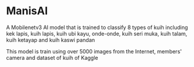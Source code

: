# ManisAI
A Mobilenetv3 AI model that is trained to classify 8 types of kuih including kek lapis, kuih lapis, kuih ubi kayu, onde-onde, kuih seri muka, kuih talam, kuih ketayap and kuih kaswi pandan

This model is train using over 5000 images from the Internet, members' camera and dataset of kuih of Kaggle
